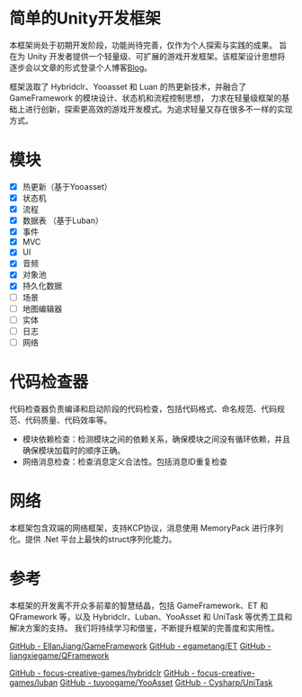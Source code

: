 # 简单的Unity开发框架
本框架尚处于初期开发阶段，功能尚待完善，仅作为个人探索与实践的成果。
旨在为 Unity 开发者提供一个轻量级、可扩展的游戏开发框架。该框架设计思想将逐步会以文章的形式登录个人博客[Blog](https://qinmo.world)。

框架汲取了 Hybridclr、Yooasset 和 Luan 的热更新技术，并融合了 GameFramework 的模块设计、状态机和流程控制思想，
力求在轻量级框架的基础上进行创新，探索更高效的游戏开发模式。为追求轻量又存在很多不一样的实现方式。

# 模块
- [x] 热更新（基于Yooasset）
- [x] 状态机
- [x] 流程
- [x] 数据表 （基于Luban）
- [x] 事件
- [x] MVC
- [x] UI
- [x] 音频
- [x] 对象池
- [x] 持久化数据
- [ ] 场景
- [ ] 地图编辑器
- [ ] 实体
- [ ] 日志
- [ ] 网络

# 代码检查器
代码检查器负责编译和启动阶段的代码检查，包括代码格式、命名规范、代码规范、代码质量、代码效率等。

- 模块依赖检查：检测模块之间的依赖关系，确保模块之间没有循环依赖，并且确保模块加载时的顺序正确。
- 网络消息检查：检查消息定义合法性。包括消息ID重复检查

# 网络
本框架包含双端的网络框架，支持KCP协议，消息使用 MemoryPack 进行序列化。提供 .Net 平台上最快的struct序列化能力。


# 参考
本框架的开发离不开众多前辈的智慧结晶，包括 GameFramework、ET 和 QFramework 等，以及 Hybridclr、Luban、YooAsset 和 UniTask 等优秀工具和解决方案的支持。
我们将持续学习和借鉴，不断提升框架的完善度和实用性。

[GitHub - EllanJiang/GameFramework](https://github.com/EllanJiang/GameFramework)
[GitHub - egametang/ET](https://github.com/egametang/ET)
[GitHub - liangxiegame/QFramework](https://github.com/liangxiegame/QFramework)

[GitHub - focus-creative-games/hybridclr](https://github.com/focus-creative-games/hybridclr)
[GitHub - focus-creative-games/luban](https://github.com/focus-creative-games/luban)
[GitHub - tuyoogame/YooAsset](https://github.com/tuyoogame/YooAsset)
[GitHub - Cysharp/UniTask](https://github.com/Cysharp/UniTask)
